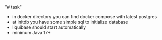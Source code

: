 "# task" 
- in docker directory you can find docker compose with latest postgres
- at initdb you have some simple sql to initialize database
- liquibase should start automatically
- minimum Java 17+
